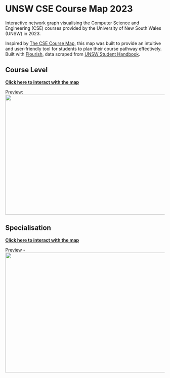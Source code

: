 # UNSW CSE Course Map 2023
Interactive network graph visualising the Computer Science and Engineering (CSE) courses provided by the University of New South Wales (UNSW) in 2023.

Inspired by [The CSE Course Map](https://media.csesoc.org.au/2021-fyg-cse-pathways/), this map was built to provide an intuitive and user-friendly tool for students to plan their course pathway effectively. Built with [Flourish](https://flourish.studio/), data scraped from [UNSW Student Handbook]([url](https://www.handbook.unsw.edu.au/browse/By%20Subject%20Area/COMP)).

<h2>Course Level</h2>

<b> [Click here to interact with the map](https://public.flourish.studio/visualisation/14347119/) </b>

Preview:
<img src="https://github.com/AvaKim/UNSW-CSE-2023-Course-Map/assets/97994376/4c7a6579-ce09-4757-b2ad-465da1e5f4e7" width="600" height="380">


<h2>Specialisation</h2>

<b> [Click here to interact with the map](https://public.flourish.studio/visualisation/14347825/) </b>

Preview -
<img src="https://github.com/AvaKim/UNSW-CSE-2023-Course-Map/assets/97994376/6ec500c7-5915-4cbb-aa5b-0dc1d59aaf64" width="600" height="380">
